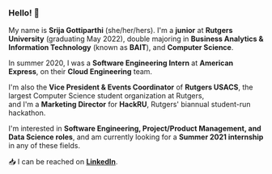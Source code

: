 ### Hello! 👋

My name is **Srija Gottiparthi** (she/her/hers). I'm a **junior** at **Rutgers University** (graduating May 2022), double majoring in **Business Analytics & Information Technology** (known as **BAIT**), and **Computer Science**.  

In summer 2020, I was a **Software Engineering Intern** at **American Express**, on their **Cloud Engineering** team.  

I'm also the **Vice President & Events Coordinator** of **Rutgers USACS**, the largest Computer Science student organization at Rutgers,  
and I'm a **Marketing Director** for **HackRU**, Rutgers' biannual student-run hackathon.

I'm interested in **Software Engineering, Project/Product Management, and Data Science roles**, and am currently looking for a **Summer 2021 internship** in any of these fields.  

:inbox_tray: I can be reached on [**LinkedIn**](https://www.linkedin.com/in/srija-g/).

<!--
**srijag2700/srijag2700** is a ✨ _special_ ✨ repository because its `README.md` (this file) appears on your GitHub profile.
-->
